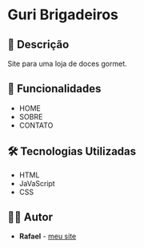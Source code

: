 
# Guri Brigadeiros

## 📝 Descrição
Site para uma loja de doces gormet.

## 🚀 Funcionalidades
- HOME
- SOBRE
- CONTATO

## 🛠️ Tecnologias Utilizadas
- HTML
- JaVaScript
- CSS

## 👨‍💻 Autor
* **Rafael** - [meu site](https://github.com/RP11silva/trabalho-web.git)

